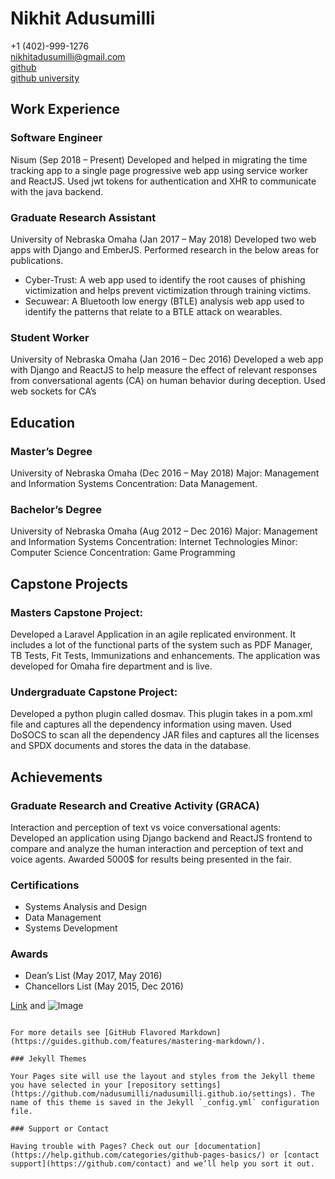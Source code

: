 # Nikhit Adusumilli

+1 (402)-999-1276 <br/>
nikhitadusumilli@gmail.com <br/>
[github](https://github.com/nadusumilli) <br/>
[github university](https://github.com/nadusumilli-unomaha)

## Work Experience

### Software Engineer
Nisum (Sep 2018 – Present)
Developed and helped in migrating the time tracking app to a single page progressive web app using service worker and ReactJS. Used jwt tokens for authentication and XHR to communicate with the java backend.

### Graduate Research Assistant
University of Nebraska Omaha (Jan 2017 – May 2018) Developed two web apps with Django and EmberJS. Performed research in the below areas for publications.
* Cyber-Trust: A web app used to identify the root causes of phishing victimization and helps prevent victimization through training victims.
* Secuwear: A Bluetooth low energy (BTLE) analysis web app used to identify the patterns that relate to a BTLE attack on wearables.

### Student Worker
University of Nebraska Omaha (Jan 2016 – Dec 2016) Developed a web app with Django and ReactJS to help measure the effect of relevant responses from conversational agents (CA) on human behavior during deception. Used web sockets for CA’s

## Education

### Master’s Degree
University of Nebraska Omaha
(Dec 2016 – May 2018)
Major: Management and Information Systems Concentration: Data Management.

### Bachelor’s Degree
University of Nebraska Omaha
(Aug 2012 – Dec 2016) Major: Management and Information Systems Concentration: Internet Technologies
Minor: Computer Science Concentration: Game Programming

## Capstone Projects

### Masters Capstone Project: 
Developed a Laravel Application in an agile replicated environment. It includes a lot of the functional parts of the system such as PDF Manager, TB Tests, Fit Tests, Immunizations and enhancements. The application was developed for Omaha fire department and is live.

### Undergraduate Capstone Project: 
Developed a python plugin called dosmav. This plugin takes in a pom.xml file and captures all the dependency information using maven. Used DoSOCS to scan all the dependency JAR files and captures all the licenses and SPDX documents and stores the data in the database.

## Achievements

### Graduate Research and Creative Activity (GRACA)
Interaction and perception of text vs voice conversational agents: Developed an application using Django backend and ReactJS frontend to compare and analyze the human interaction and perception of text and voice agents. Awarded 5000$ for results being presented in the fair. 

### Certifications
* Systems Analysis and Design
* Data Management
* Systems Development

### Awards
* Dean’s List (May 2017, May 2016)
* Chancellors List (May 2015, Dec 2016)



[Link](url) and ![Image](src)
```

For more details see [GitHub Flavored Markdown](https://guides.github.com/features/mastering-markdown/).

### Jekyll Themes

Your Pages site will use the layout and styles from the Jekyll theme you have selected in your [repository settings](https://github.com/nadusumilli/nadusumilli.github.io/settings). The name of this theme is saved in the Jekyll `_config.yml` configuration file.

### Support or Contact

Having trouble with Pages? Check out our [documentation](https://help.github.com/categories/github-pages-basics/) or [contact support](https://github.com/contact) and we’ll help you sort it out.
